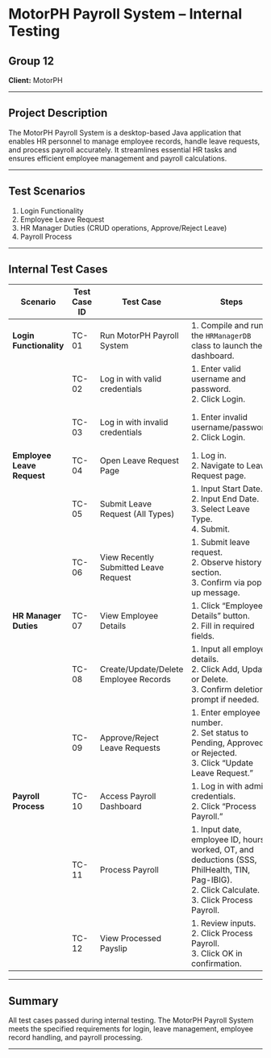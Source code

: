 # MotorPH Payroll System – Internal Testing

## Group 12  
**Client:** MotorPH  

---

## Project Description  
The MotorPH Payroll System is a desktop-based Java application that enables HR personnel to manage employee records, handle leave requests, and process payroll accurately. It streamlines essential HR tasks and ensures efficient employee management and payroll calculations.

---

## Test Scenarios  
1. Login Functionality  
2. Employee Leave Request  
3. HR Manager Duties (CRUD operations, Approve/Reject Leave)  
4. Payroll Process  

---

## Internal Test Cases

| **Scenario**               | **Test Case ID** | **Test Case**                                       | **Steps**                                                                                                                                                             | **Expected Result**                                                                                       | **Actual Result**                                                                                          | **Test Result** |
|---------------------------|------------------|----------------------------------------------------|----------------------------------------------------------------------------------------------------------------------------------------------------------------------|------------------------------------------------------------------------------------------------------------|------------------------------------------------------------------------------------------------------------|-----------------|
| **Login Functionality**   | TC-01            | Run MotorPH Payroll System                         | 1. Compile and run the `HRManagerDB` class to launch the dashboard.                                                                                                  | User is redirected to the Login tab.                                                                      | User is redirected to the Login tab.                                                                       | Pass            |
|                           | TC-02            | Log in with valid credentials                      | 1. Enter valid username and password.<br>2. Click Login.                                                                                                             | User is redirected to the dashboard.                                                                      | User is redirected to the dashboard.                                                                       | Pass            |
|                           | TC-03            | Log in with invalid credentials                    | 1. Enter invalid username/password.<br>2. Click Login.                                                                                                               | User sees an error message: “Incorrect username and password.”                                            | User sees an error message: “Incorrect username and password.”                                             | Pass            |
| **Employee Leave Request**| TC-04            | Open Leave Request Page                            | 1. Log in.<br>2. Navigate to Leave Request page.                                                                                                                     | Page shows leave history and new request form.                                                             | Page shows leave history and new request form.                                                             | Pass            |
|                           | TC-05            | Submit Leave Request (All Types)                   | 1. Input Start Date.<br>2. Input End Date.<br>3. Select Leave Type.<br>4. Submit.                                                                                    | Leave request submitted successfully.                                                                     | Leave request submitted successfully.                                                                      | Pass            |
|                           | TC-06            | View Recently Submitted Leave Request              | 1. Submit leave request.<br>2. Observe history section.<br>3. Confirm via pop-up message.                                                                             | Most recent request appears at top of leave history.                                                      | Most recent request appears at top of leave history.                                                       | Pass            |
| **HR Manager Duties**     | TC-07            | View Employee Details                              | 1. Click “Employee Details” button.<br>2. Fill in required fields.                                                                                                   | Employee details are displayed.                                                                           | Employee details are displayed.                                                                            | Pass            |
|                           | TC-08            | Create/Update/Delete Employee Records              | 1. Input all employee details.<br>2. Click Add, Update, or Delete.<br>3. Confirm deletion prompt if needed.                                                          | Employee added/updated/deleted successfully.                                                              | Employee added/updated/deleted successfully.                                                               | Pass            |
|                           | TC-09            | Approve/Reject Leave Requests                      | 1. Enter employee number.<br>2. Set status to Pending, Approved, or Rejected.<br>3. Click “Update Leave Request.”                                                    | Leave request updated successfully.                                                                       | Leave request updated successfully.                                                                        | Pass            |
| **Payroll Process**       | TC-10            | Access Payroll Dashboard                           | 1. Log in with admin credentials.<br>2. Click “Process Payroll.”                                                                                                     | User is routed to the payroll processing page.                                                            | User is routed to the payroll processing page.                                                             | Pass            |
|                           | TC-11            | Process Payroll                                    | 1. Input date, employee ID, hours worked, OT, and deductions (SSS, PhilHealth, TIN, Pag-IBIG).<br>2. Click Calculate.<br>3. Click Process Payroll.                    | Payroll processed successfully.                                                                           | Payroll processed successfully.                                                                            | Pass            |
|                           | TC-12            | View Processed Payslip                             | 1. Review inputs.<br>2. Click Process Payroll.<br>3. Click OK in confirmation.                                                                                       | Most recent payslip displayed accurately.                                                                 | Most recent payslip displayed accurately.                                                                  | Pass            |

---

## Summary  
All test cases passed during internal testing. The MotorPH Payroll System meets the specified requirements for login, leave management, employee record handling, and payroll processing.

---
